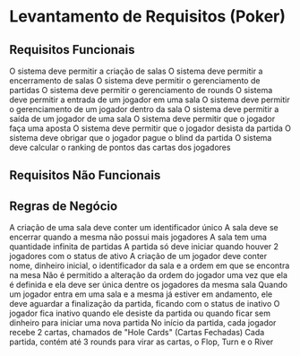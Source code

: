 # Levantamento de Requisitos (Poker)

## Requisitos Funcionais
O sistema deve permitir a criação de salas
O sistema deve permitir a encerramento de salas
O sistema deve permitir o gerenciamento de partidas
O sistema deve permitir o gerenciamento de rounds
O sistema deve permitir a entrada de um jogador em uma sala
O sistema deve permitir o gerenciamento de um jogador dentro da sala
O sistema deve permitir a saída de um jogador de uma sala
O sistema deve permitir que o jogador faça uma aposta
O sistema deve permitir que o jogador desista da partida
O sistema deve obrigar que o jogador pague o blind da partida
O sistema deve calcular o ranking de pontos das cartas dos jogadores

## Requisitos Não Funcionais


## Regras de Negócio
A criação de uma sala deve conter um identificador único
A sala deve se encerrar quando a mesma não possui mais jogadores
A sala tem uma quantidade infinita de partidas
A partida só deve iniciar quando houver 2 jogadores com o status de ativo
A criação de um jogador deve conter nome, dinheiro inicial, o identificador da sala e a ordem em que se encontra na mesa
Não é permitido a alteração da ordem do jogador uma vez que ela é definida e ela deve ser única dentre os jogadores da mesma sala
Quando um jogador entra em uma sala e a mesma já estiver em andamento, ele deve aguardar a finalização da partida, ficando com o status de inativo
O jogador fica inativo quando ele desiste da partida ou quando ficar sem dinheiro para iniciar uma nova partida
No início da partida, cada jogador recebe 2 cartas, chamados de "Hole Cards" (Cartas Fechadas)
Cada partida, contém até 3 rounds para virar as cartas, o Flop, Turn e o River
